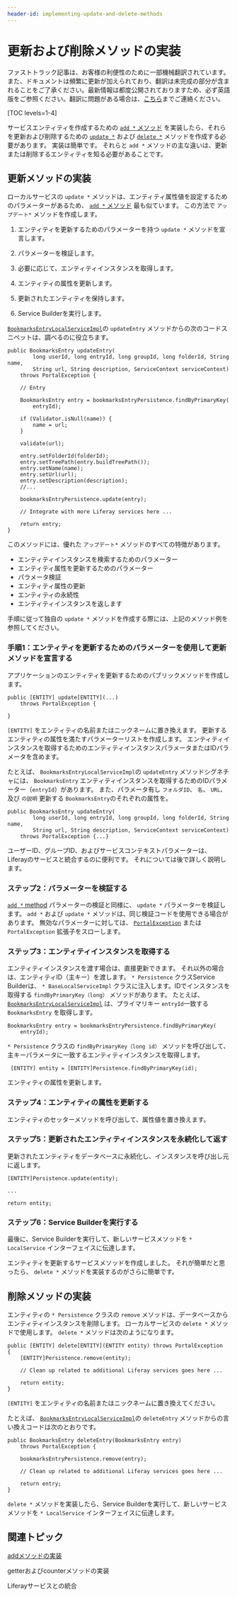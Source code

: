 ```yaml
---
header-id: implementing-update-and-delete-methods
---
```


# 更新および削除メソッドの実装

<p class="alert alert-info"><span class="wysiwyg-color-blue120">ファストトラック記事は、お客様の利便性のために一部機械翻訳されています。また、ドキュメントは頻繁に更新が加えられており、翻訳は未完成の部分が含まれることをご了承ください。最新情報は都度公開されておりますため、必ず英語版をご参照ください。翻訳に問題がある場合は、<a href="mailto:support-content-jp@liferay.com">こちら</a>までご連絡ください。</span></p>

[TOC levels=1-4]

サービスエンティティを作成するための [`add *` メソッド](/docs/7-1/tutorials/-/knowledge_base/t/implementing-an-add-method) を実装したら、それらを更新および削除するための [`update *`](#implementing-an-update-method) および [`delete *`](#implementing-a-delete-method) メソッドを作成する必要があります。 実装は簡単です。 それらと `add *` メソッドの主な違いは、更新または削除するエンティティを知る必要があることです。

## 更新メソッドの実装

ローカルサービスの `update *` メソッドは、エンティティ属性値を設定するためのパラメーターがあるため、 [`add *` メソッド](/docs/7-1/tutorials/-/knowledge_base/t/implementing-an-add-method) 最も似ています。 この方法で `アップデート*` メソッドを作成します。

1.  エンティティを更新するためのパラメーターを持つ `update *` メソッドを宣言します。

2.  パラメーターを検証します。

3.  必要に応じて、エンティティインスタンスを取得します。

4.  エンティティの属性を更新します。

5.  更新されたエンティティを保持します。

6.  Service Builderを実行します。

[`BookmarksEntryLocalServiceImpl`](https://github.com/liferay/liferay-portal/blob/master/modules/apps/bookmarks/bookmarks-service/src/main/java/com/liferay/bookmarks/service/impl/BookmarksEntryLocalServiceImpl.java)の `updateEntry` メソッドからの次のコードスニペットは、調べるのに役立ちます。

    public BookmarksEntry updateEntry(
            long userId, long entryId, long groupId, long folderId, String name,
            String url, String description, ServiceContext serviceContext)
        throws PortalException {
    
        // Entry
    
        BookmarksEntry entry = bookmarksEntryPersistence.findByPrimaryKey(
            entryId);
    
        if (Validator.isNull(name)) {
            name = url;
        }
    
        validate(url);
    
        entry.setFolderId(folderId);
        entry.setTreePath(entry.buildTreePath());
        entry.setName(name);
        entry.setUrl(url);
        entry.setDescription(description);
        //...
    
        bookmarksEntryPersistence.update(entry);
    
        // Integrate with more Liferay services here ...
    
        return entry;
    }

このメソッドには、優れた `アップデート*` メソッドのすべての特徴があります。

  - エンティティインスタンスを検索するためのパラメーター
  - エンティティ属性を更新するためのパラメーター
  - パラメータ検証
  - エンティティ属性の更新
  - エンティティの永続性
  - エンティティインスタンスを返します

手順に従って独自の `update *` メソッドを作成する際には、上記のメソッド例を参照してください。

### 手順1：エンティティを更新するためのパラメーターを使用して更新メソッドを宣言する

アプリケーションのエンティティを更新するためのパブリックメソッドを作成します。

``` 
public [ENTITY] update[ENTITY](...)
    throws PortalException {

} 
```

`[ENTITY]` をエンティティの名前またはニックネームに置き換えます。 更新するエンティティの属性を満たすパラメーターリストを作成します。 エンティティインスタンスを取得するためのエンティティインスタンスパラメータまたはIDパラメータを含めます。

たとえば、 `BookmarksEntryLocalServiceImpl`の `updateEntry` メソッドシグネチャには、 `BookmarksEntry` エンティティインスタンスを取得するためのIDパラメーター（`entryId`）があります。 また、パラメータ有し `フォルダID`、 `名`、 `URL`、及び `の説明` 更新する `BookmarksEntry`のそれぞれの属性を。

``` 
public BookmarksEntry updateEntry(
        long userId, long entryId, long groupId, long folderId, String name,
        String url, String description, ServiceContext serviceContext)
    throws PortalException {...} 
```

ユーザーID、グループID、およびサービスコンテキストパラメーターは、Liferayのサービスと統合するのに便利です。 それについては後で詳しく説明します。

### ステップ2：パラメーターを検証する

[`add *` method](/docs/7-1/tutorials/-/knowledge_base/t/implementing-an-add-method) パラメーターの検証と同様に、 `update *` パラメーターを検証します。 `add *` および `update *` メソッドは、同じ検証コードを使用できる場合があります。 無効なパラメーターに対しては、 [`PortalException`](@platform-ref@/7.1-latest/javadocs/portal-kernel/com/liferay/portal/kernel/exception/PortalException.html) または `PortalException` 拡張子をスローします。

### ステップ3：エンティティインスタンスを取得する

エンティティインスタンスを渡す場合は、直接更新できます。 それ以外の場合は、エンティティID（主キー）を渡します。 `* Persistence` クラスService Builderは、 `* BaseLocalServiceImpl` クラスに注入します。IDでインスタンスを取得する `findByPrimaryKey（long）` メソッドがあります。 たとえば、 [`BookmarksEntryLocalServiceImpl`](https://github.com/liferay/liferay-portal/blob/master/modules/apps/bookmarks/bookmarks-service/src/main/java/com/liferay/bookmarks/service/impl/BookmarksEntryLocalServiceImpl.java) は、プライマリキー `entryId`一致する `BookmarksEntry` を取得します。

    BookmarksEntry entry = bookmarksEntryPersistence.findByPrimaryKey(
        entryId);

`* Persistence` クラスの `findByPrimaryKey（long id）` メソッドを呼び出して、主キーパラメータに一致するエンティティインスタンスを取得します。

``` 
 [ENTITY] entity = [ENTITY]Persistence.findByPrimaryKey(id);
```

エンティティの属性を更新します。

### ステップ4：エンティティの属性を更新する

エンティティのセッターメソッドを呼び出して、属性値を置き換えます。

### ステップ5：更新されたエンティティインスタンスを永続化して返す

更新されたエンティティをデータベースに永続化し、インスタンスを呼び出し元に返します。

    [ENTITY]Persistence.update(entity);
    
    ...
    
    return entity;

### ステップ6：Service Builderを実行する

最後に、Service Builderを実行して、新しいサービスメソッドを `* LocalService` インターフェイスに伝達します。

エンティティを更新するサービスメソッドを作成しました。 それが簡単だと思ったら、 `delete *` メソッドを実装するのがさらに簡単です。

## 削除メソッドの実装

エンティティの `* Persistence` クラスの `remove` メソッドは、データベースからエンティティインスタンスを削除します。 ローカルサービスの `delete *` メソッドで使用します。 `delete *` メソッドは次のようになります。

    public [ENTITY] delete[ENTITY](ENTITY entity) throws PortalException
    {
        [ENTITY]Persistence.remove(entity);
    
        // Clean up related to additional Liferay services goes here ... 
    
        return entity;
    }

`[ENTITY]` をエンティティの名前またはニックネームに置き換えてください。

たとえば、 [`BookmarksEntryLocalServiceImpl`](https://github.com/liferay/liferay-portal/blob/master/modules/apps/bookmarks/bookmarks-service/src/main/java/com/liferay/bookmarks/service/impl/BookmarksEntryLocalServiceImpl.java)の `deleteEntry` メソッドからの言い換えコードは次のとおりです。

    public BookmarksEntry deleteEntry(BookmarksEntry entry)
        throws PortalException {
    
        bookmarksEntryPersistence.remove(entry);
    
        // Clean up related to additional Liferay services goes here ...  
    
        return entry;
    }

`delete *` メソッドを実装したら、Service Builderを実行して、新しいサービスメソッドを `* LocalService` インターフェイスに伝達します。

## 関連トピック

[addメソッドの実装](/docs/7-1/tutorials/-/knowledge_base/t/implementing-an-add-method)

getterおよびcounterメソッドの実装

Liferayサービスとの統合
